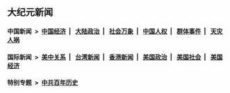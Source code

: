 ## 大纪元新闻

#### 中国新闻 &nbsp;>&nbsp; [中国经济](indexes/ncid283/README.md?12181645) &nbsp;| &nbsp; [大陆政治](indexes/ncid277/README.md?12181645) &nbsp;| &nbsp; [社会万象](indexes/ncid282/README.md?12181645) &nbsp;| &nbsp; [中国人权](indexes/ncid278/README.md?12181645) &nbsp;| &nbsp; [群体事件](indexes/ncid279/README.md?12181645) &nbsp;| &nbsp; [天灾人祸](indexes/ncid280/README.md?12181645)

#### 国际新闻 &nbsp;>&nbsp; [美中关系](indexes/nf1412576/README.md?12181645) &nbsp;| &nbsp; [台湾新闻](indexes/ncid1349361/README.md?12181645) &nbsp;| &nbsp; [香港新闻](indexes/ncid1349362/README.md?12181645) &nbsp;| &nbsp; [美国政治](indexes/ncid1078159/README.md?12181645) &nbsp;| &nbsp; [美国社会](indexes/ncid1078160/README.md?12181645) &nbsp;| &nbsp; [美国经济](indexes/ncid1078158/README.md?12181645)

#### 特别专题 &nbsp;>&nbsp; [中共百年历史](https://github.com/epoch-news/epoch-special/blob/master/README.md?12181645)  
